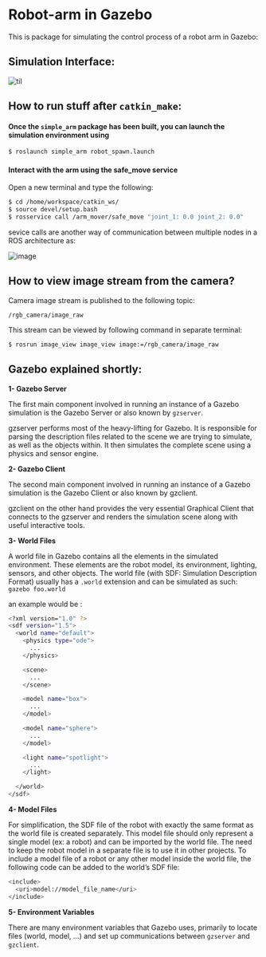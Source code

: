# Robot-arm in Gazebo
This is package for simulating the control process of a robot arm in Gazebo:

## Simulation Interface:
![til](https://media.giphy.com/media/RLBqLdZaBfq2SPqW8R/giphy.gif)

## How to run stuff after `catkin_make`:
#### Once the `simple_arm` package has been built, you can launch the simulation environment using
```sh
$ roslaunch simple_arm robot_spawn.launch
```

#### Interact with the arm using the safe_move service
Open a new terminal and type the following:
```sh
$ cd /home/workspace/catkin_ws/
$ source devel/setup.bash
$ rosservice call /arm_mover/safe_move "joint_1: 0.0 joint_2: 0.0"
```

sevice calls are another way of communication between multiple nodes in a ROS architecture as:


![image](https://user-images.githubusercontent.com/17289954/102627090-fa22cc00-4147-11eb-9fd2-6e6243b824a5.png)


## How to view image stream from the camera?
Camera image stream is published to the following topic:
```
/rgb_camera/image_raw
```

This stream can be viewed by following command in separate terminal:
```sh
$ rosrun image_view image_view image:=/rgb_camera/image_raw
```


## Gazebo explained shortly:

**1- Gazebo Server**


The first main component involved in running an instance of a Gazebo simulation is the Gazebo Server or also known by `gzserver`.


gzserver performs most of the heavy-lifting for Gazebo. It is responsible for parsing the description files related to the scene we are trying to simulate, as well as the objects within. It then simulates the complete scene using a physics and sensor engine.


**2- Gazebo Client**


The second main component involved in running an instance of a Gazebo simulation is the Gazebo Client or also known by gzclient.

gzclient on the other hand provides the very essential Graphical Client that connects to the gzserver and renders the simulation scene along with useful interactive tools. 


**3- World Files**


A world file in Gazebo contains all the elements in the simulated environment. These elements are the robot model, its environment, lighting, sensors, and other objects. The world file (with SDF: Simulation Description Format) usually has a `.world` extension and can be simulated as such: `gazebo foo.world` 

an example would be :


```sh
<?xml version="1.0" ?>
<sdf version="1.5">
  <world name="default">
    <physics type="ode">
      ...
    </physics>

    <scene>
      ...
    </scene>

    <model name="box">
      ...
    </model>

    <model name="sphere">
      ...
    </model>

    <light name="spotlight">
      ...
    </light>

  </world>
</sdf>
```

**4- Model Files**


For simplification, the SDF file of the robot with exactly the same format as the world file is created separately. This model file should only represent a single model (ex: a robot) and can be imported by the world file. The need to keep the robot model in a separate file is to use it in other projects. To include a model file of a robot or any other model inside the world file, the following code can be added to the world’s SDF file:


```sh
<include>
  <uri>model://model_file_name</uri>
</include>
```

**5- Environment Variables**


There are many environment variables that Gazebo uses, primarily to locate files (world, model, …) and set up communications between `gzserver` and `gzclient`. 

